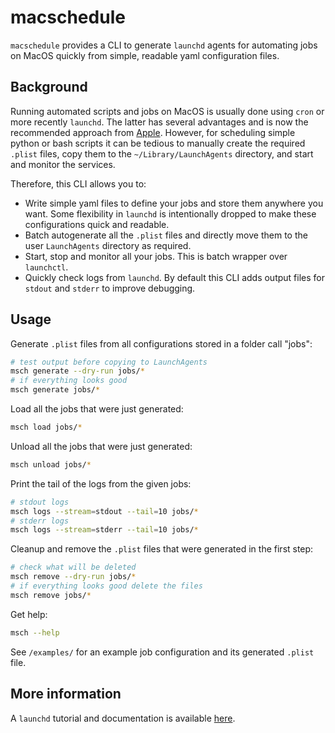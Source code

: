# macschedule

`macschedule` provides a CLI to generate `launchd` agents for automating jobs on MacOS quickly from simple, readable yaml configuration files.

## Background

Running automated scripts and jobs on MacOS is usually done using `cron` or more recently `launchd`.
The latter has several advantages and is now the recommended approach from [Apple](https://developer.apple.com/library/archive/documentation/MacOSX/Conceptual/BPSystemStartup/Chapters/ScheduledJobs.html).
However, for scheduling simple python or bash scripts it can be tedious to manually create the required `.plist` files, copy them to the `~/Library/LaunchAgents` directory, and start and monitor the services.

Therefore, this CLI allows you to:
- Write simple yaml files to define your jobs and store them anywhere you want. Some flexibility in `launchd` is intentionally dropped to make these configurations quick and readable.
- Batch autogenerate all the `.plist` files and directly move them to the user `LaunchAgents` directory as required.
- Start, stop and monitor all your jobs. This is batch wrapper over `launchctl`.
- Quickly check logs from `launchd`. By default this CLI adds output files for `stdout` and `stderr` to improve debugging.

## Usage

Generate `.plist` files from all configurations stored in a folder call "jobs":
```bash
# test output before copying to LaunchAgents
msch generate --dry-run jobs/*
# if everything looks good
msch generate jobs/*
```

Load all the jobs that were just generated:
```bash
msch load jobs/*
```

Unload all the jobs that were just generated:
```bash
msch unload jobs/*
```

Print the tail of the logs from the given jobs:
```bash
# stdout logs
msch logs --stream=stdout --tail=10 jobs/*
# stderr logs
msch logs --stream=stderr --tail=10 jobs/*
```

Cleanup and remove the `.plist` files that were generated in the first step:
```bash
# check what will be deleted
msch remove --dry-run jobs/*
# if everything looks good delete the files
msch remove jobs/*
```

Get help:
```bash
msch --help
```

See `/examples/` for an example job configuration and its generated `.plist` file.

## More information

A `launchd` tutorial and documentation is available [here](https://www.launchd.info).
